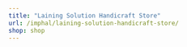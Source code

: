 ```yaml
---
title: "Laining Solution Handicraft Store"
url: /imphal/laining-solution-handicraft-store/
shop: shop
---
```

